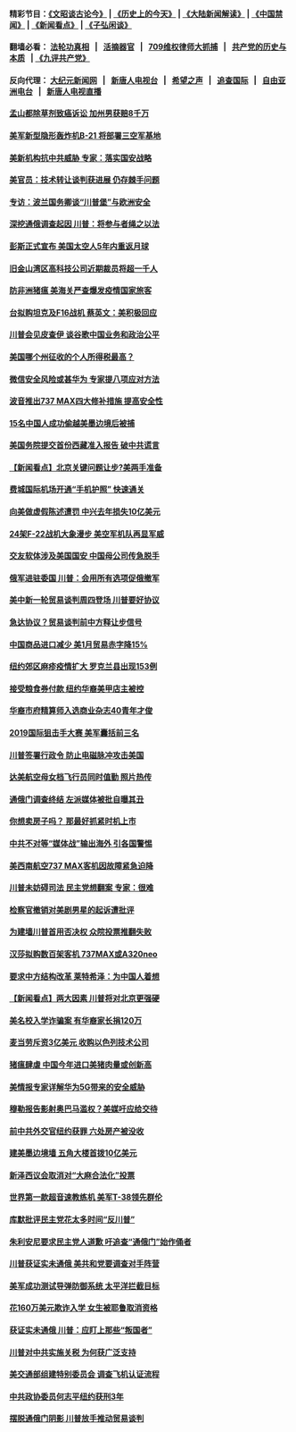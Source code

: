 #### 精彩节目：[《文昭谈古论今》](http://134.209.198.168/wenzhao) | [《历史上的今天》](http://134.209.198.168/today-in-history) | [《大陆新闻解读》](http://134.209.198.168/ntdtv-comedy) | [《中国禁闻》](http://134.209.198.168/ntdtv-news) | [《新闻看点》](http://134.209.198.168/news-insight) | [《子弘闲谈》](http://134.209.198.168/zihongxiantan/) 

  #### 翻墙必看： [法轮功真相](http://134.209.198.168:10000/videos/truth.html) &nbsp;&nbsp;|&nbsp;&nbsp; [活摘器官](http://134.209.198.168:10000/videos/res/Organs/) &nbsp;&nbsp;|&nbsp;&nbsp; [709维权律师大抓捕](http://134.209.198.168:10000/videos/709/) &nbsp;&nbsp;|&nbsp;&nbsp; [共产党的历史与本质](http://134.209.198.168:10000/videos/ccp.html) &nbsp;&nbsp;| [《九评共产党》](http://134.209.198.168:10000/videos/jiuping/) 

#### 反向代理： [大纪元新闻网](http://134.209.198.168:10080/) &nbsp;&nbsp;|&nbsp;&nbsp; [新唐人电视台](http://134.209.198.168:8000/) &nbsp;&nbsp;|&nbsp;&nbsp; [希望之声](http://134.209.198.168:8200/) &nbsp;&nbsp;|&nbsp;&nbsp; [追查国际](http://134.209.198.168:10010/) &nbsp;&nbsp;|&nbsp;&nbsp; [自由亚洲电台](http://134.209.198.168:9800/) &nbsp;&nbsp;|&nbsp;&nbsp; [新唐人电视直播](http://134.209.198.168/) 

#### [孟山都除草剂致癌诉讼 加州男获赔8千万](../pages/nsc412/n11146396.md?t=03281537) 

#### [美军新型隐形轰炸机B-21 将部署三空军基地](../pages/nsc412/n11146075.md?t=03281537) 

#### [美新机构抗中共威胁 专家：落实国安战略](../pages/nsc412/n11145499.md?t=03281537) 

#### [美官员：技术转让谈判获进展 仍存棘手问题](../pages/nsc412/n11145018.md?t=03281537) 

#### [专访：波兰国务卿谈“川普堡”与欧洲安全](../pages/nsc412/n11144470.md?t=03281537) 

#### [深挖通俄调查起因 川普：将参与者绳之以法](../pages/nsc412/n11145123.md?t=03281537) 

#### [彭斯正式宣布 美国太空人5年内重返月球](../pages/nsc412/n11145527.md?t=03281537) 

#### [旧金山湾区高科技公司近期裁员将超一千人](../pages/nsc412/n11145316.md?t=03281537) 

#### [防非洲猪瘟 美海关严查爆发疫情国家旅客](../pages/nsc412/n11144861.md?t=03281537) 

#### [台拟购坦克及F16战机 蔡英文：美积极回应](../pages/nsc412/n11144759.md?t=03281537) 

#### [川普会见皮查伊 谈谷歌中国业务和政治公平](../pages/nsc412/n11144739.md?t=03281537) 

#### [美国哪个州征收的个人所得税最高？](../pages/nsc412/n11144480.md?t=03281537) 

#### [微信安全风险或甚华为 专家提八项应对方法](../pages/nsc412/n11144622.md?t=03281537) 

#### [波音推出737 MAX四大修补措施 提高安全性](../pages/nsc412/n11144521.md?t=03281537) 

#### [15名中国人成功偷越美墨边境后被捕](../pages/nsc412/n11144453.md?t=03281537) 

#### [美国务院提交首份西藏准入报告 破中共谎言](../pages/nsc412/n11144207.md?t=03281537) 

#### [【新闻看点】北京关键问题让步?美两手准备](../pages/nsc412/n11144291.md?t=03281537) 

#### [费城国际机场开通“手机护照” 快速通关](../pages/nsc412/n11144283.md?t=03281537) 

#### [向美做虚假陈述遭罚 中兴去年损失10亿美元](../pages/nsc412/n11144356.md?t=03281537) 

#### [24架F-22战机大象漫步 美空军机队再显军威](../pages/nsc412/n11143993.md?t=03281537) 

#### [交友软体涉及美国国安 中国母公司传急脱手](../pages/nsc412/n11144181.md?t=03281537) 

#### [俄军进驻委国 川普：会用所有选项促俄撤军](../pages/nsc412/n11144268.md?t=03281537) 

#### [美中新一轮贸易谈判周四登场 川普要好协议](../pages/nsc412/n11144151.md?t=03281537) 

#### [急达协议？贸易谈判前中方释让步信号](../pages/nsc412/n11144057.md?t=03281537) 

#### [中国商品进口减少 美1月贸易赤字降15%](../pages/nsc412/n11143995.md?t=03281537) 

#### [纽约郊区麻疹疫情扩大 罗克兰县出现153例](../pages/nsc412/n11143919.md?t=03281537) 

#### [接受粮食券付款 纽约华裔美甲店主被控](../pages/nsc412/n11143552.md?t=03281537) 

#### [华裔市府精算师入选商业杂志40青年才俊](../pages/nsc412/n11143537.md?t=03281537) 

#### [2019国际狙击手大赛 美军囊括前三名](../pages/nsc412/n11143339.md?t=03281537) 

#### [川普签署行政令 防止电磁脉冲攻击美国](../pages/nsc412/n11142960.md?t=03281537) 

#### [达美航空母女档飞行员同时值勤 照片热传](../pages/nsc412/n11142780.md?t=03281537) 

#### [通俄门调查终结 左派媒体被批自曝其丑](../pages/nsc412/n11142644.md?t=03281537) 

#### [你想卖房子吗？ 那最好抓紧时机上市](../pages/nsc412/n11142219.md?t=03281537) 

#### [中共不对等“媒体战”输出海外 引各国警惕](../pages/nsc412/n11141857.md?t=03281537) 

#### [美西南航空737 MAX客机因故障紧急迫降](../pages/nsc412/n11142160.md?t=03281537) 

#### [川普未妨碍司法 民主党想翻案 专家：很难](../pages/nsc412/n11142187.md?t=03281537) 

#### [检察官撤销对美剧男星的起诉遭批评](../pages/nsc412/n11142123.md?t=03281537) 

#### [为建墙川普首用否决权 众院投票推翻失败](../pages/nsc412/n11142070.md?t=03281537) 

#### [汉莎拟购数百架客机 737MAX或A320neo](../pages/nsc412/n11141877.md?t=03281537) 

#### [要求中方结构改革 莱特希泽：为中国人着想](../pages/nsc412/n11141984.md?t=03281537) 

#### [【新闻看点】两大因素 川普将对北京更强硬](../pages/nsc412/n11141441.md?t=03281537) 

#### [美名校入学诈骗案 有华裔家长捐120万](../pages/nsc412/n11140186.md?t=03281537) 

#### [麦当劳斥资3亿美元 收购以色列技术公司](../pages/nsc412/n11141614.md?t=03281537) 

#### [猪瘟肆虐 中国今年进口美猪肉量或创新高](../pages/nsc412/n11141711.md?t=03281537) 

#### [美情报专家详解华为5G带来的安全威胁](../pages/nsc412/n11141562.md?t=03281537) 

#### [穆勒报告影射奥巴马滥权？美媒吁应给交待](../pages/nsc412/n11141439.md?t=03281537) 

#### [前中共外交官纽约获罪 六处房产被没收](../pages/nsc412/n11141100.md?t=03281537) 

#### [建美墨边境墙 五角大楼首拨10亿美元](../pages/nsc412/n11141035.md?t=03281537) 

#### [新泽西议会取消对“大麻合法化”投票](../pages/nsc412/n11141087.md?t=03281537) 

#### [世界第一款超音速教练机 美军T-38领先群伦](../pages/nsc412/n11140925.md?t=03281537) 

#### [库默批评民主党花太多时间“反川普”](../pages/nsc412/n11141078.md?t=03281537) 

#### [朱利安尼要求民主党人道歉 吁追查“通俄门”始作俑者](../pages/nsc412/n11141073.md?t=03281537) 

#### [川普获证实未通俄 美共和党要调查对手阵营](../pages/nsc412/n11139288.md?t=03281537) 

#### [美军成功测试导弹防御系统 太平洋拦截目标](../pages/nsc412/n11140562.md?t=03281537) 

#### [花160万美元欺诈入学 女生被耶鲁取消资格](../pages/nsc412/n11139628.md?t=03281537) 

#### [获证实未通俄 川普：应盯上那些“叛国者”](../pages/nsc412/n11140088.md?t=03281537) 

#### [川普对中共实施关税 为何获广泛支持](../pages/nsc412/n11138869.md?t=03281537) 

#### [美交通部组建特别委员会 调查飞机认证流程](../pages/nsc412/n11139656.md?t=03281537) 

#### [中共政协委员何志平纽约获刑3年](../pages/nsc412/n11139665.md?t=03281537) 

#### [摆脱通俄门阴影 川普放手推动贸易谈判](../pages/nsc412/n11139633.md?t=03281537) 

